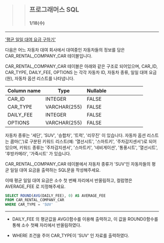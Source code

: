 >> ## 프로그래머스 SQL 
>> #### 1/18(수) 

***


['평균 일일 대여 요금 구하기'](https://school.programmers.co.kr/learn/courses/30/lessons/151136)

다음은 어느 자동차 대여 회사에서 대여중인 자동차들의 정보를 담은 CAR_RENTAL_COMPANY_CAR 테이블입니다. 

CAR_RENTAL_COMPANY_CAR 테이블은 아래와 같은 구조로 되어있으며, CAR_ID, CAR_TYPE, DAILY_FEE, OPTIONS 는 각각 자동차 ID, 자동차 종류, 일일 대여 요금(원), 자동차 옵션 리스트를 나타냅니다.

| Column name | Type         | Nullable  |   |   |   |   |   |   |   |
|-------------|--------------|-----------|---|---|---|---|---|---|---|
| CAR_ID      | INTEGER      | FALSE     |   |   |   |   |   |   |   |
| CAR_TYPE    | VARCHAR(255) | FALSE     |   |   |   |   |   |   |   |
| DAILY_FEE   | INTEGER      | FALSE     |   |   |   |   |   |   |   |
| OPTIONS     | VARCHAR(255) | FALSE     |

자동차 종류는 '세단', 'SUV', '승합차', '트럭', '리무진' 이 있습니다. 자동차 옵션 리스트는 콤마(',')로 구분된 키워드 리스트(예: '열선시트', '스마트키', '주차감지센서')로 되어있으며, 키워드 종류는 '주차감지센서', '스마트키', '네비게이션', '통풍시트', '열선시트', '후방카메라', '가죽시트' 가 있습니다.

CAR_RENTAL_COMPANY_CAR 테이블에서 자동차 종류가 'SUV'인 자동차들의 평균 일일 대여 요금을 출력하는 SQL문을 작성해주세요.

 이때 평균 일일 대여 요금은 소수 첫 번째 자리에서 반올림하고, 컬럼명은 AVERAGE_FEE 로 지정해주세요.

 ```sql
 SELECT ROUND(AVG(DAILY_FEE), 0) AS AVERAGE_FEE
FROM CAR_RENTAL_COMPANY_CAR
WHERE CAR_TYPE = 'SUV'
```

***

- DAILY_FEE 의 평균값을 AVG()함수를 이용해 출력하고, 이 값을 ROUND()함수를 통해 소수 첫째 자리에서 반올림하였다.

- WHERE 조건을 주어 CAR_TYPE이 'SUV' 인 자료를 출력하였다.

